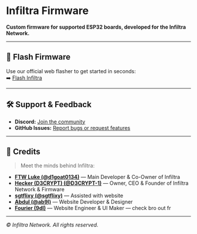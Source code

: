 # Infiltra Firmware

**Custom firmware for supported ESP32 boards, developed for the Infiltra Network.**

---

## 🚀 Flash Firmware

Use our official web flasher to get started in seconds:  
➡️ [Flash Infiltra](https://infiltra.xyz/flash)

---

## 🛠 Support & Feedback

- **Discord:** [Join the community](https://discord.gg/r7QzDmsbyd)  
- **GitHub Issues:** [Report bugs or request features](https://github.com/D3CRYPT-1/Signal-X-Firmware/issues)

---

## 👥 Credits

> Meet the minds behind Infiltra:

- **[FTW Luke (@d1goat0134)](https://github.com/FTWLuke1)** — Main Developer & Co-Owner of Infiltra  
- **[Hecker (D3CRYPT) (@D3CRYPT-1)](https://github.com/D3CRYPT-1)** — Owner, CEO & Founder of Infiltra Network & Firmware  
- **[sgtflixy (@sgtflixy)](https://github.com/sgtflixy)** — Assisted with website  
- **[Abdul (@ab9l)](https://github.com/ab9l)** — Website Developer & Designer
- **[Fourier (9dl)](https://github.com/9dl)** — Website Engineer & UI Maker — check bro out fr

---

_© Infiltra Network. All rights reserved._
